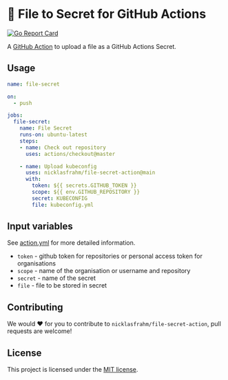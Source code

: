# 🔑 File to Secret for GitHub Actions

[![Go Report Card](https://goreportcard.com/badge/github.com/nicklasfrahm/file-secret-action)](https://goreportcard.com/report/github.com/nicklasfrahm/file-secret-action)

A [GitHub Action](https://github.com/features/actions) to upload a file as a GitHub Actions Secret.

## Usage

```yaml
name: file-secret

on:
  - push

jobs:
  file-secret:
    name: File Secret
    runs-on: ubuntu-latest
    steps:
    - name: Check out repository
      uses: actions/checkout@master

    - name: Upload kubeconfig
      uses: nicklasfrahm/file-secret-action@main
      with:
        token: ${{ secrets.GITHUB_TOKEN }}
        scope: ${{ env.GITHUB_REPOSITORY }}
        secret: KUBECONFIG
        file: kubeconfig.yml
```

## Input variables

See [action.yml](./action.yml) for more detailed information.

* `token` - github token for repositories or personal access token for organisations
* `scope` - name of the organisation or username and repository
* `secret` - name of the secret
* `file` - file to be stored in secret

## Contributing

We would ❤️ for you to contribute to `nicklasfrahm/file-secret-action`, pull requests are welcome!

## License

This project is licensed under the [MIT license](./LICENSE.md).
